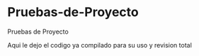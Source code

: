 # Pruebas-de-Proyecto
Pruebas de Proyecto

Aqui le dejo el codigo ya compilado para su uso y revision total

